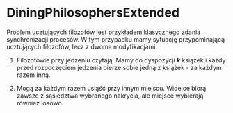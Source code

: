 # DiningPhilosophersExtended
Problem ucztujących filozofów jest przykładem klasycznego zdania synchronizacji procesów.
W tym przypadku mamy sytuację przypominającą ucztujących filozofów, lecz z dwoma modyfikacjami.

1. Filozofowie przy jedzeniu czytają. Mamy do dyspozycji _**k**_ książek i każdy przed rozpoczęciem jedzenia bierze sobie jedną z książek - za każdym razem inną.

2. Mogą za każdym razem usiąść przy innym miejscu. Widelce biorą zawsze z sąsiedztwa wybranego nakrycia, ale miejsce wybierają również losowo.
